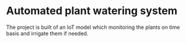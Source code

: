 # Automated plant watering system 
The project is built of an IoT model which monitoring the plants on time basis and irrigate them if needed.
